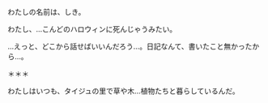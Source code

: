 わたしの名前は、しき。

わたし、…こんどのハロウィンに死んじゃうみたい。

…えっと、どこから話せばいいんだろう…。日記なんて、書いたこと無かったから…。

＊＊＊

わたしはいつも、タイジュの里で草や木…植物たちと暮らしているんだ。
